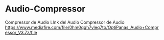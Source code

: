 # Audio-Compressor
Compressor de Audio
LInk del Audio Compressor de Audio
https://www.mediafire.com/file/0hm0qgh7vleq7to/OptiPanas_Audio+Compressor_V3.7z/file
